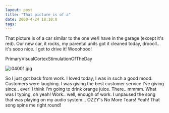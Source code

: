 ```yaml
---
layout: post
title: "That picture is of a"
date: 2000-4-24 18:10:0
tags: 
---
```


That picture is of a car similar to the one we/I have in the garage (except it's red). Our new car, it rocks, my parental units got it cleaned today, droooll.. it's sooo nice. I get to drive it! Wooohooo!




PrimaryVisualCortexStimulationOfTheDay



![i04001.jpg][1]






So I just got back from work. I loved today, I was in such a good mood. Customers were laughing. I was giving the best customer service I've giving since.. ever! I think I'm going to drink orange juice. There.. mmmm. What was I typing, oh yeah! Work.. well, enough of work. I unpaused the song that was playing on my audio system... OZZY's No More Tears! Yeah! That song spins me right round!



   [1]: http://4.bp.blogspot.com/-5Lc34IUvJ9A/Tn0Pte38SRI/AAAAAAAAAG4/J-n71MxNaFA/s1600/i04001.jpg
